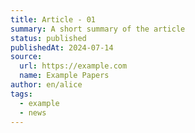 ```yaml
---
title: Article - 01
summary: A short summary of the article
status: published
publishedAt: 2024-07-14
source:
  url: https://example.com
  name: Example Papers
author: en/alice
tags:
  - example
  - news
---
```

